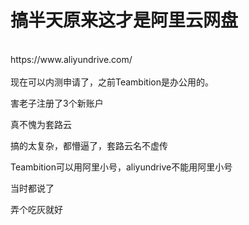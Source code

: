 # 搞半天原来这才是阿里云网盘


<br />
https://www.aliyundrive.com/<br />
<br />
现在可以内测申请了，之前Teambition是办公用的。

害老子注册了3个新账户

真不愧为套路云

搞的太复杂，都懵逼了，套路云名不虚传

Teambition可以用阿里小号，aliyundrive不能用阿里小号<img src="static/image/smiley/default/lol.gif" smilieid="12" border="0" alt="" /><br />


当时都说了

弄个吃灰就好
